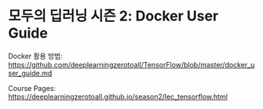 # 모두의 딥러닝 시즌 2: Docker User Guide
 

Docker 활용 방법: 
https://github.com/deeplearningzerotoall/TensorFlow/blob/master/docker_user_guide.md

Course Pages:
https://deeplearningzerotoall.github.io/season2/lec_tensorflow.html

